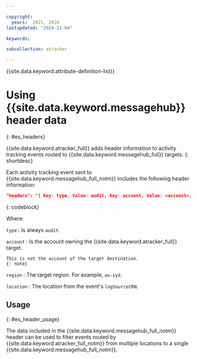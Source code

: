 ```yaml
---

copyright:
  years:  2021, 2024
lastupdated: "2024-11-04"

keywords:

subcollection: atracker

---
```


{{site.data.keyword.attribute-definition-list}}


# Using {{site.data.keyword.messagehub}} header data
{: #es_headers}

{{site.data.keyword.atracker_full}} adds header information to activity tracking events routed to {{site.data.keyword.messagehub_full}} targets.
{: shortdesc}

Each activity tracking event sent to {{site.data.keyword.messagehub_full_notm}} includes the following header information:

```json
"headers": "{ Key: type, Value: audit, Key: account, Value: <account>, Key: region, Value: <region>, Key: location, Value: <location> }"
```
{: codeblock}

Where:

`type`
:   Is always `audit`.

`account`
:   Is the account owning the {{site.data.keyword.atracker_full}} target.

    This is not the account of the target destination.
    {: note}

`region`
:   The target region. For example, `au-syd`.

`location`
:   The location from the event's `logSourceCRN`.

## Usage
{: #es_header_usage}

The data included in the {{site.data.keyword.messagehub_full_notm}} header can be used to filter events routed by {{site.data.keyword.atracker_full_notm}} from multiple locations to a single {{site.data.keyword.messagehub_full_notm}}.
